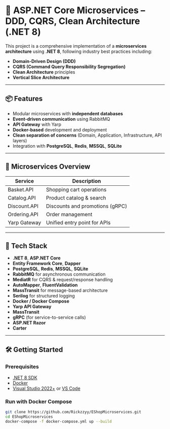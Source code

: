 # 🧱 ASP.NET Core Microservices – DDD, CQRS, Clean Architecture (.NET 8)

This project is a comprehensive implementation of a **microservices architecture** using **.NET 8**, following industry best practices including:

- **Domain-Driven Design (DDD)**
- **CQRS (Command Query Responsibility Segregation)**
- **Clean Architecture** principles
- **Vertical Slice Architecture**

---

## 📦 Features

- Modular microservices with **independent databases**
- **Event-driven communication** using RabbitMQ
- **API Gateway** with Yarp
- **Docker-based** development and deployment
- **Clean separation of concerns** (Domain, Application, Infrastructure, API layers)
- Integration with **PostgreSQL**, **Redis**, **MSSQL**, **SQLite**

---

## 📂 Microservices Overview

| Service             | Description                         |
|---------------------|-------------------------------------|
| Basket.API          | Shopping cart operations            |
| Catalog.API         | Product catalog & search            |
| Discount.API        | Discounts and promotions (gRPC)     |
| Ordering.API        | Order management                    |
| Yarp Gateway        | Unified entry point for APIs        |

---

## 🧱 Tech Stack

- **.NET 8**, **ASP.NET Core**
- **Entity Framework Core**, **Dapper**
- **PostgreSQL**, **Redis**, **MSSQL**, **SQLite**
- **RabbitMQ** for asynchronous communication
- **MediatR** for CQRS & request/response handling
- **AutoMapper**, **FluentValidation**
- **MassTransit** for message-based architecture
- **Serilog** for structured logging
- **Docker / Docker Compose**
- **Yarp API Gateway**
- **MassTransit**
- **gRPC** (for service-to-service calls)
- **ASP.NET Razor**
- **Carter**

---

## 🛠️ Getting Started

### Prerequisites

- [.NET 8 SDK](https://dotnet.microsoft.com/download)
- [Docker](https://www.docker.com/)
- [Visual Studio 2022+](https://visualstudio.microsoft.com/) or [VS Code](https://code.visualstudio.com/)

### Run with Docker Compose

```bash
git clone https://github.com/Rickzzyy/EShopMicroservices.git
cd EShopMicroservices
docker-compose -f docker-compose.yml up --build
